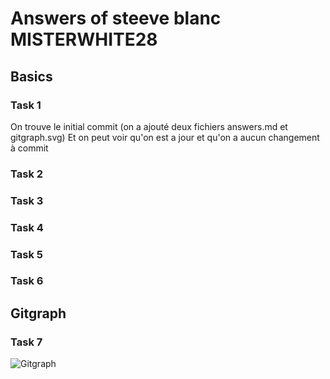 # Answers of steeve blanc MISTERWHITE28

## Basics
### Task 1
On trouve le initial commit (on a ajouté deux fichiers answers.md et gitgraph.svg)
Et on peut voir qu'on est a jour et qu'on a aucun changement à commit

### Task 2

### Task 3

### Task 4

### Task 5

### Task 6

## Gitgraph

### Task 7

![Gitgraph](img/gitgraph.svg)